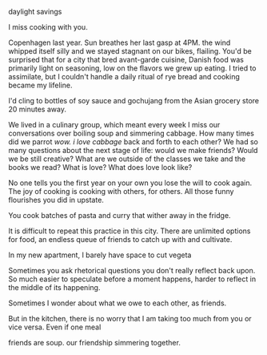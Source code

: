 daylight savings

I miss cooking with you. 

Copenhagen last year. Sun breathes her last gasp at 4PM. the wind whipped itself silly and we stayed stagnant on our bikes, flailing. You'd be surprised that for a city that bred avant-garde cuisine, Danish food was primarily light on seasoning, low on the flavors we grew up eating. I tried to assimilate, but I couldn't handle a daily ritual of rye bread and cooking became my lifeline. 

I'd cling to bottles of soy sauce and gochujang from the Asian grocery store 20 minutes away.

We lived in a culinary group, which meant every week 
I miss our conversations over boiling soup and simmering cabbage. How many times did we parrot *wow. i love cabbage* back and forth to each other? We had so many questions about the next stage of life: would we make friends? Would we be still creative? What are we outside of the classes we take and the books we read? What is love? What does love look like?

No one tells you the first year on your own you lose the will to cook again. The joy of cooking is cooking with others, for others. All those funny flourishes you did in upstate. 

You cook batches of pasta and curry that wither away in the fridge. 

It is difficult to repeat this practice in this city. There are unlimited options for food, an endless queue of friends to catch up with and cultivate. 

In my new apartment, I barely have space to cut vegeta

Sometimes you ask rhetorical questions you don't really reflect back upon. So much easier to speculate before a moment happens, harder to reflect in the middle of its happening. 

Sometimes I wonder about what we owe to each other, as friends. 

But in the kitchen, there is no worry that I am taking too much from you or vice versa. Even if one meal 

friends are soup. our friendship simmering together. 